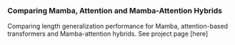 ### Comparing Mamba, Attention and Mamba-Attention Hybrids

Comparing length generalization performance for Mamba, attention-based transformers and Mamba-attention hybrids. See project page [here]
